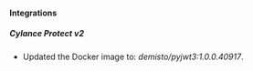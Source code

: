 #### Integrations
##### Cylance Protect v2
- Updated the Docker image to: *demisto/pyjwt3:1.0.0.40917*.
